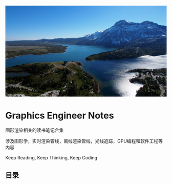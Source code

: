 ![](assets/fengjing.jpeg)

# Graphics Engineer Notes

图形渲染相关的读书笔记合集

涉及图形学，实时渲染管线，离线渲染管线，光线追踪，GPU编程和软件工程等内容

Keep Reading, Keep Thinking, Keep Coding



## 目录


